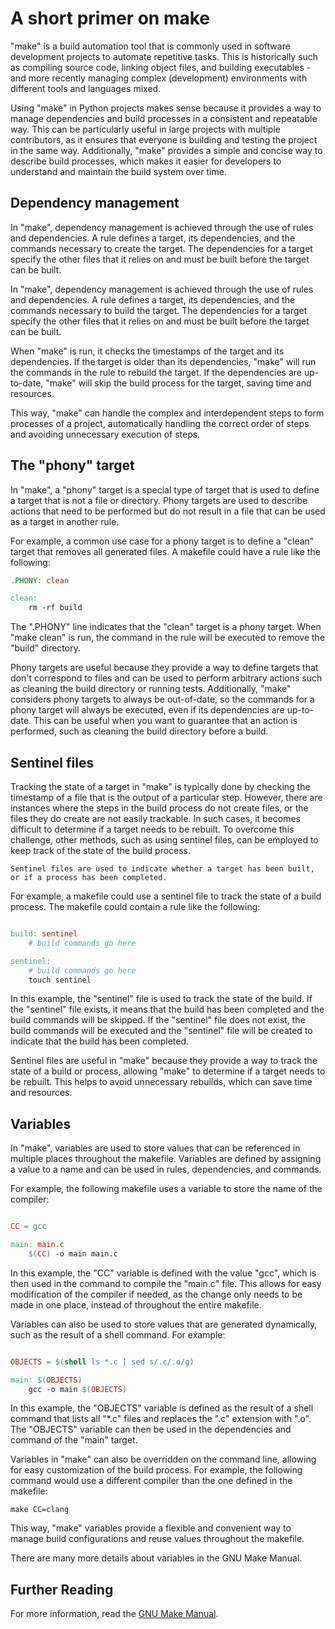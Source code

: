 # A short primer on make

"make" is a build automation tool that is commonly used in software development projects to automate repetitive tasks.
This is historically such as compiling source code, linking object files, and building executables - and more recently managing complex (development) environments with different tools and languages mixed.

Using "make" in Python projects makes sense because it provides a way to manage dependencies and build processes in a consistent and repeatable way.
This can be particularly useful in large projects with multiple contributors, as it ensures that everyone is building and testing the project in the same way.
Additionally, "make" provides a simple and concise way to describe build processes, which makes it easier for developers to understand and maintain the build system over time.

## Dependency management

In "make", dependency management is achieved through the use of rules and dependencies.
A rule defines a target, its dependencies, and the commands necessary to create the target.
The dependencies for a target specify the other files that it relies on and must be built before the target can be built.

In "make", dependency management is achieved through the use of rules and dependencies.
A rule defines a target, its dependencies, and the commands necessary to build the target.
The dependencies for a target specify the other files that it relies on and must be built before the target can be built.

When "make" is run, it checks the timestamps of the target and its dependencies.
If the target is older than its dependencies, "make" will run the commands in the rule to rebuild the target.
If the dependencies are up-to-date, "make" will skip the build process for the target, saving time and resources.

This way, "make" can handle the complex and interdependent steps to form processes of a project, automatically handling the correct order of steps and avoiding unnecessary execution of steps.

## The "phony" target

In "make", a "phony" target is a special type of target that is used to define a target that is not a file or directory. Phony targets are used to describe actions that need to be performed but do not result in a file that can be used as a target in another rule.

For example, a common use case for a phony target is to define a "clean" target that removes all generated files.
A makefile could have a rule like the following:

```makefile
.PHONY: clean

clean:
    rm -rf build
```

The ".PHONY" line indicates that the "clean" target is a phony target. When "make clean" is run, the command in the rule will be executed to remove the "build" directory.

Phony targets are useful because they provide a way to define targets that don't correspond to files and can be used to perform arbitrary actions such as cleaning the build directory or running tests.
Additionally, "make" considers phony targets to always be out-of-date, so the commands for a phony target will always be executed, even if its dependencies are up-to-date.
This can be useful when you want to guarantee that an action is performed, such as cleaning the build directory before a build.

## Sentinel files

Tracking the state of a target in "make" is typically done by checking the timestamp of a file that is the output of a particular step.
However, there are instances where the steps in the build process do not create files, or the files they do create are not easily trackable.
In such cases, it becomes difficult to determine if a target needs to be rebuilt.
To overcome this challenge, other methods, such as using sentinel files, can be employed to keep track of the state of the build process.

```{info}
Sentinel files are used to indicate whether a target has been built, or if a process has been completed.
```

For example, a makefile could use a sentinel file to track the state of a build process.
The makefile could contain a rule like the following:

```makefile

build: sentinel
    # build commands go here

sentinel:
    # build commands go here
    touch sentinel
```

In this example, the "sentinel" file is used to track the state of the build. If the "sentinel" file exists, it means that the build has been completed and the build commands will be skipped.
If the "sentinel" file does not exist, the build commands will be executed and the "sentinel" file will be created to indicate that the build has been completed.

Sentinel files are useful in "make" because they provide a way to track the state of a build or process, allowing "make" to determine if a target needs to be rebuilt.
This helps to avoid unnecessary rebuilds, which can save time and resources.

## Variables

In "make", variables are used to store values that can be referenced in multiple places throughout the makefile. Variables are defined by assigning a value to a name and can be used in rules, dependencies, and commands.

For example, the following makefile uses a variable to store the name of the compiler:

```makefile

CC = gcc

main: main.c
    $(CC) -o main main.c
```

In this example, the "CC" variable is defined with the value "gcc", which is then used in the command to compile the "main.c" file.
This allows for easy modification of the compiler if needed, as the change only needs to be made in one place, instead of throughout the entire makefile.

Variables can also be used to store values that are generated dynamically, such as the result of a shell command. For example:

```makefile

OBJECTS = $(shell ls *.c | sed s/.c/.o/g)

main: $(OBJECTS)
    gcc -o main $(OBJECTS)
```

In this example, the "OBJECTS" variable is defined as the result of a shell command that lists all "*.c" files and replaces the ".c" extension with ".o".
The "OBJECTS" variable can then be used in the dependencies and command of the "main" target.

Variables in "make" can also be overridden on the command line, allowing for easy customization of the build process.
For example, the following command would use a different compiler than the one defined in the makefile:

```shell
make CC=clang
```

This way, "make" variables provide a flexible and convenient way to manage build configurations and reuse values throughout the makefile.

There are many more details about variables in the GNU Make Manual.

## Further Reading

For more information, read the [GNU Make Manual](https://www.gnu.org/software/make/manual/make.html).
